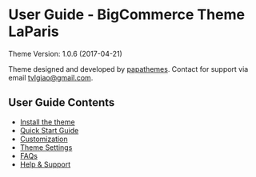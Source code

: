 # User Guide - BigCommerce Theme LaParis

Theme Version: 1.0.6 (2017-04-21)

Theme designed and developed by [papathemes](http://papathemes.com). Contact for support via email [tvlgiao@gmail.com](mailto:tvlgiao@gmail.com). 

## User Guide Contents

* [Install the theme](installation.md)
* [Quick Start Guide](quickstart.md)
* [Customization](customization.md)
* [Theme Settings](settings.md)
* [FAQs](faqs.md)
* [Help & Support](support.md)